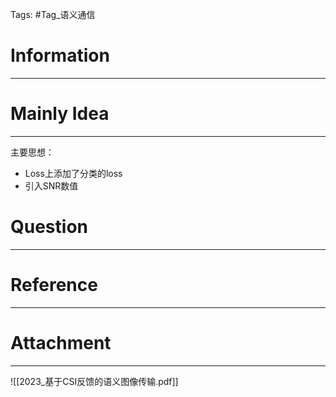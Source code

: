 Tags: #Tag_语义通信 
# Information
---


# Mainly Idea
---
主要思想：
- Loss上添加了分类的loss
- 引入SNR数值

# Question
---


# Reference
---


# Attachment
---
![[2023_基于CSI反馈的语义图像传输.pdf]]